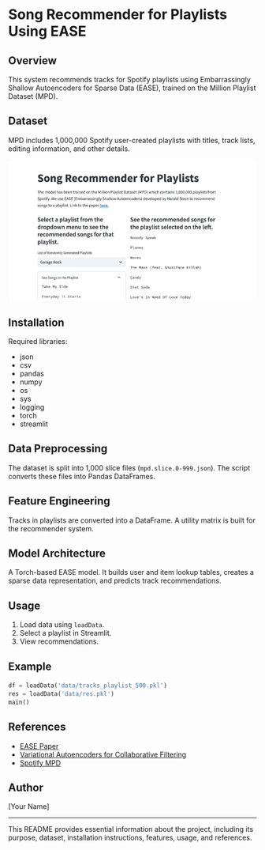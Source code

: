 # Song Recommender for Playlists Using EASE

## Overview
This system recommends tracks for Spotify playlists using Embarrassingly Shallow Autoencoders for Sparse Data (EASE), trained on the Million Playlist Dataset (MPD).

## Dataset
MPD includes 1,000,000 Spotify user-created playlists with titles, track lists, editing information, and other details.

<img src="res/demo.gif" width="750">

## Installation
Required libraries:
- json
- csv
- pandas
- numpy
- os
- sys
- logging
- torch
- streamlit

## Data Preprocessing
The dataset is split into 1,000 slice files (`mpd.slice.0-999.json`). The script converts these files into Pandas DataFrames.

## Feature Engineering
Tracks in playlists are converted into a DataFrame. A utility matrix is built for the recommender system.

## Model Architecture
A Torch-based EASE model. It builds user and item lookup tables, creates a sparse data representation, and predicts track recommendations.

## Usage
1. Load data using `loadData`.
2. Select a playlist in Streamlit.
3. View recommendations.

## Example
```python
df = loadData('data/tracks_playlist_500.pkl')
res = loadData('data/res.pkl')
main()
```

## References
- [EASE Paper](https://arxiv.org/pdf/1905.03375.pdf)
- [Variational Autoencoders for Collaborative Filtering](https://arxiv.org/abs/1802.05814)
- [Spotify MPD](https://www.aicrowd.com/challenges/spotify-million-playlist-dataset-challenge)

## Author
[Your Name]

---

This README provides essential information about the project, including its purpose, dataset, installation instructions, features, usage, and references.